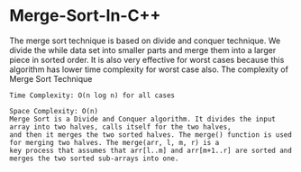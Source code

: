 # Merge-Sort-In-C++
The merge sort technique is based on divide and conquer technique. We divide the while data set into smaller parts and merge them into a larger piece in sorted order.
It is also very effective for worst cases because this algorithm has lower time complexity for worst case also.
The complexity of Merge Sort Technique

    Time Complexity: O(n log n) for all cases

    Space Complexity: O(n)
    Merge Sort is a Divide and Conquer algorithm. It divides the input array into two halves, calls itself for the two halves, 
    and then it merges the two sorted halves. The merge() function is used for merging two halves. The merge(arr, l, m, r) is a 
    key process that assumes that arr[l..m] and arr[m+1..r] are sorted and merges the two sorted sub-arrays into one.
